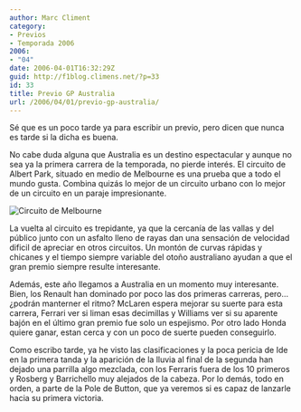 ```yaml
---
author: Marc Climent
category:
- Previos
- Temporada 2006
2006:
- "04"
date: 2006-04-01T16:32:29Z
guid: http://f1blog.climens.net/?p=33
id: 33
title: Previo GP Australia
url: /2006/04/01/previo-gp-australia/
---
```


Sé que es un poco tarde ya para escribir un previo, pero dicen que nunca es tarde si la dicha es buena.

No cabe duda alguna que Australia es un destino espectacular y aunque no sea ya la primera carrera de la temporada, no pierde interés. El circuito de Albert Park, situado en medio de Melbourne es una prueba que a todo el mundo gusta. Combina quizás lo mejor de un circuito urbano con lo mejor de un circuito en un paraje impresionante.

<img alt="Circuito de Melbourne" src="//upload.wikimedia.org/wikipedia/commons/thumb/2/29/GrandPrix_Circuit_Australia_2006.svg/200px-GrandPrix_Circuit_Australia_2006.svg.png" />

La vuelta al circuito es trepidante, ya que la cercanía de las vallas y del público junto con un asfalto lleno de rayas dan una sensación de velocidad dificil de apreciar en otros circuitos. Un montón de curvas rápidas y chicanes y el tiempo siempre variable del otoño australiano ayudan a que el gran premio siempre resulte interesante.

Además, este año llegamos a Australia en un momento muy interesante. Bien, los Renault han dominado por poco las dos primeras carreras, pero&#8230; ¿podrán manterner el ritmo? McLaren espera mejorar su suerte para esta carrera, Ferrari ver si liman esas decimillas y Williams ver si su aparente bajón en el último gran premio fue solo un espejismo. Por otro lado Honda quiere ganar, estan cerca y con un poco de suerte pueden conseguirlo.

Como escribo tarde, ya he visto las clasificaciones y la poca pericia de Ide en la primera tanda y la aparición de la lluvia al final de la segunda han dejado una parrilla algo mezclada, con los Ferraris fuera de los 10 primeros y Rosberg y Barrichello muy alejados de la cabeza. Por lo demás, todo en orden, a parte de la Pole de Button, que ya veremos si es capaz de lanzarle hacia su primera victoria.